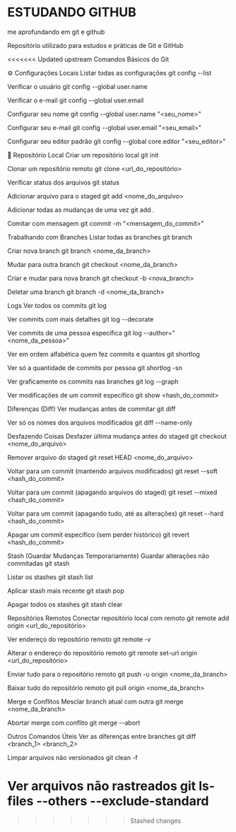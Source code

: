 # ESTUDANDO GITHUB
me aprofundando em git e github

Repositório utilizado para estudos e práticas de Git e GitHub


<<<<<<< Updated upstream
Comandos Básicos do Git 


⚙️ Configurações Locais
 Listar todas as configurações
git config --list

 Verificar o usuário
git config --global user.name

 Verificar o e-mail
git config --global user.email

 Configurar seu nome
git config --global user.name "<seu_nome>"

 Configurar seu e-mail
git config --global user.email "<seu_email>"

 Configurar seu editor padrão
git config --global core.editor "<seu_editor>"

📁 Repositório Local
 Criar um repositório local
git init

 Clonar um repositório remoto
git clone <url_do_repositório>

 Verificar status dos arquivos
git status

 Adicionar arquivo para o staged
git add <nome_do_arquivo>

 Adicionar todas as mudanças de uma vez
git add .

 Comitar com mensagem
git commit -m "<mensagem_do_commit>"

 Trabalhando com Branches
 Listar todas as branches
git branch

 Criar nova branch
git branch <nome_da_branch>

 Mudar para outra branch
git checkout <nome_da_branch>

 Criar e mudar para nova branch
git checkout -b <nova_branch>

 Deletar uma branch
git branch -d <nome_da_branch>

 Logs
 Ver todos os commits
git log

 Ver commits com mais detalhes
git log --decorate

 Ver commits de uma pessoa específica
git log --author="<nome_da_pessoa>"

 Ver em ordem alfabética quem fez commits e quantos
git shortlog

 Ver só a quantidade de commits por pessoa
git shortlog -sn

 Ver graficamente os commits nas branches
git log --graph

 Ver modificações de um commit específico
git show <hash_do_commit>

 Diferenças (Diff)
 Ver mudanças antes de commitar
git diff

 Ver só os nomes dos arquivos modificados
git diff --name-only

 Desfazendo Coisas
 Desfazer última mudança antes do staged
git checkout <nome_do_arquivo>

 Remover arquivo do staged
git reset HEAD <nome_do_arquivo>

 Voltar para um commit (mantendo arquivos modificados)
git reset --soft <hash_do_commit>

 Voltar para um commit (apagando arquivos do staged)
git reset --mixed <hash_do_commit>

 Voltar para um commit (apagando tudo, até as alterações)
git reset --hard <hash_do_commit>

 Apagar um commit específico (sem perder histórico)
git revert <hash_do_commit>

 Stash (Guardar Mudanças Temporariamente)
 Guardar alterações não commitadas
git stash

 Listar os stashes
git stash list

 Aplicar stash mais recente
git stash pop

 Apagar todos os stashes
git stash clear

 Repositórios Remotos
 Conectar repositório local com remoto
git remote add origin <url_do_repositório>

 Ver endereço do repositório remoto
git remote -v

 Alterar o endereço do repositório remoto
git remote set-url origin <url_do_repositório>

 Enviar tudo para o repositório remoto
git push -u origin <nome_da_branch>

 Baixar tudo do repositório remoto
git pull origin <nome_da_branch>

 Merge e Conflitos
 Mesclar branch atual com outra
git merge <nome_da_branch>

 Abortar merge com conflito
git merge --abort

 Outros Comandos Úteis
 Ver as diferenças entre branches
git diff <branch_1> <branch_2>

 Limpar arquivos não versionados
git clean -f

 Ver arquivos não rastreados
git ls-files --others --exclude-standard
=======


>>>>>>> Stashed changes
